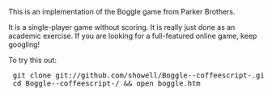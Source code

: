 <p>
This is an implementation of the Boggle game from Parker Brothers.  
<p>
It is a single-player game without scoring.  It is really just done as an academic exercise.
If you are looking for a full-featured online game, keep googling!
<p>
To try this out:
<pre>
 git clone git://github.com/showell/Boggle--coffeescript-.git
 cd Boggle--coffeescript-/ && open boggle.htm
</pre>
